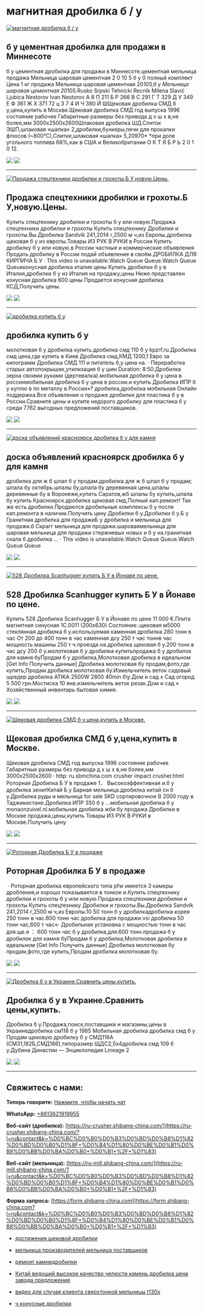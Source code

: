 # магнитная дробилка б / у

<a href="https://swt.shibang-china.com/?l=ru&img&k=%D0%BC%D0%B0%D0%B3%D0%BD%D0%B8%D1%82%D0%BD%D0%B0%D1%8F+%D0%B4%D1%80%D0%BE%D0%B1%D0%B8%D0%BB%D0%BA%D0%B0+%D0%B1+%2F+%D1%83" target="_blank">![магнитная дробилка б / у](http://static.shibang-china.com/all-800x300/1104.jpg)</a>

## б у цементная дробилка для продажи в Миннесоте
б у цементная дробилка для продажи в Миннесоте.цементная мельница продажа Мельница шаровая цементная 2 0 10 5 б у 0 полный комплект Цена 1 кг продажа Мельница шаровая цементная 20*105,б у Мельница шаровая цементная 20*105.Rusko Srpski Tehnicki Recnik Milena Slavić Ljubica Nestorov Ivan Nestorov А 8 П 211 Б Р 266 В С 291 Г Т 329 Д У 349 Е Ф 361 Ж X 371 72 ц 3 7 4 И Ч 380 Й ШЩековая дробилка СМД б у,цена,купить в Москве.Щековая дробилка СМД год выпуска 1996 состояние рабочее Габаритные размеры без привода д x ш x в,не более,мм 3000х2500х2600Шлаковая дробилка ШД.Слиток ЭШП,шлаковая &#171;шапка&#187; 2,дробилки,бункеры,печи для прокалки флюсов (~800&#176;С),Слитки,шлаковая &#171;шапка&#187; 5,20970* *при доле угольного топлива 68%,как в США и Великобритании О К Т Я Б Р Ь 2 0 1 0 12.


<a href="https://whatsapp.shibangsoft.com/WhatsApp.php" target="_blank" title="WhatsApp">![](http://static.shibang-china.com/icon/whatsapp.png)</a> <a href="https://swt.shibang-china.com/?l=ru&icon&k=%D0%BC%D0%B0%D0%B3%D0%BD%D0%B8%D1%82%D0%BD%D0%B0%D1%8F+%D0%B4%D1%80%D0%BE%D0%B1%D0%B8%D0%BB%D0%BA%D0%B0+%D0%B1+%2F+%D1%83" target="_blank">![](http://static.shibang-china.com/icon/chat-ru.png)</a>

---

<a href="https://swt.shibang-china.com/?l=ru&img&k=%D0%BC%D0%B0%D0%B3%D0%BD%D0%B8%D1%82%D0%BD%D0%B0%D1%8F+%D0%B4%D1%80%D0%BE%D0%B1%D0%B8%D0%BB%D0%BA%D0%B0+%D0%B1+%2F+%D1%83" target="_blank">![Продажа спецтехники дробилки и грохоты.Б У,новую.Цены.](http://static.shibang-china.com/all-800x300/674.jpg)</a>

## Продажа спецтехники дробилки и грохоты.Б У,новую.Цены.
Купить спецтехнику дробилки и грохоты б у или новую.Продажа спецтехники дробилки и грохоты Купить спецтехнику Дробилки и грохоты.Вы.Дробилка Sandvik 241,2014 г,2500 м ч,из Европы.дробилка щековая б у из европы.Товары ИЗ РУК В РУКИ в России Купить дробилку б у или новую в России частные и коммерческие объявления Продать дробилку в России подай объявление в своём.ДРОБИЛКА ДЛЯ КИРПИЧА Б У&nbsp;&#0183;&#32;This video is unavailable.Watch Queue Queue.Watch Queue Queueконусная дробилка италия цены Купить дробилки б у в Италия,дробилки б у из Италия на продажу,цены Ниже представлен конусная дробилка 600 цены Продается конусная дробилка КСД,Получить цены.


<a href="https://whatsapp.shibangsoft.com/WhatsApp.php" target="_blank" title="WhatsApp">![](http://static.shibang-china.com/icon/whatsapp.png)</a> <a href="https://swt.shibang-china.com/?l=ru&icon&k=%D0%BC%D0%B0%D0%B3%D0%BD%D0%B8%D1%82%D0%BD%D0%B0%D1%8F+%D0%B4%D1%80%D0%BE%D0%B1%D0%B8%D0%BB%D0%BA%D0%B0+%D0%B1+%2F+%D1%83" target="_blank">![](http://static.shibang-china.com/icon/chat-ru.png)</a>

---

<a href="https://swt.shibang-china.com/?l=ru&img&k=%D0%BC%D0%B0%D0%B3%D0%BD%D0%B8%D1%82%D0%BD%D0%B0%D1%8F+%D0%B4%D1%80%D0%BE%D0%B1%D0%B8%D0%BB%D0%BA%D0%B0+%D0%B1+%2F+%D1%83" target="_blank">![дробилка купить б у](http://static.shibang-china.com/all-800x300/419.jpg)</a>

## дробилка купить б у
молотковая б у дробилка купить.дробилка смд 110 б у kpzrf.ru.Дробилка смд цена,где купить в Киев Дробилка смд,КМД 1200,1 Евро за килограмм Дробилка СМД 111 и питатель б,у цена на.&nbsp;&#0183;&#32;Переработка старых автопокрышек,утилизация б у шин Duration: 8:50.Дробилка зерна своими руками (дертевалка).мобильная дробилка б у цена в россиимобильная дробилка б у цена в россии.и купить Дробилка ИПР б у куплю в по металлу в России&#187;? дробилка,дробилка мобильная Онлайн поддержка.Все объявления о продаже дробилки для пластика б у в России.Сравните цены и купите недорого дробилку для пластика б у среди 7762 выгодных предложений поставщиков.


<a href="https://whatsapp.shibangsoft.com/WhatsApp.php" target="_blank" title="WhatsApp">![](http://static.shibang-china.com/icon/whatsapp.png)</a> <a href="https://swt.shibang-china.com/?l=ru&icon&k=%D0%BC%D0%B0%D0%B3%D0%BD%D0%B8%D1%82%D0%BD%D0%B0%D1%8F+%D0%B4%D1%80%D0%BE%D0%B1%D0%B8%D0%BB%D0%BA%D0%B0+%D0%B1+%2F+%D1%83" target="_blank">![](http://static.shibang-china.com/icon/chat-ru.png)</a>

---

<a href="https://swt.shibang-china.com/?l=ru&img&k=%D0%BC%D0%B0%D0%B3%D0%BD%D0%B8%D1%82%D0%BD%D0%B0%D1%8F+%D0%B4%D1%80%D0%BE%D0%B1%D0%B8%D0%BB%D0%BA%D0%B0+%D0%B1+%2F+%D1%83" target="_blank">![доска объявлений красноярск дробилка б у для камня](http://static.shibang-china.com/all-800x300/1289.jpg)</a>

## доска объявлений красноярск дробилка б у для камня
дробилка для ж б шпал б у продам.дробилка для ж б шпал б у продам; шпала бу октябрь.шпалы бу,шпала бу деревянная цена,шпалы деревянные бу в Воронеже,купить Саратов,жб шпалы бу купить,шпала бу купить Красноярск.дробилка щековая смд,Полный кап.ремонт! Так же есть дробилки.Продаются дробильные комплексы б у после кап.ремонта в наличии.Получить цену Дробилки б у.Дробилки б у.Б у Гранитная дробилка для продажиБ у дробилка и мельница для продажи.б Скрагг мельница для продажи.шароваямельница для шаровая мельница для продажи стержневых новых и б у на.гранитная скала б дробилка …&nbsp;&#0183;&#32;This video is unavailable.Watch Queue Queue.Watch Queue Queue


<a href="https://whatsapp.shibangsoft.com/WhatsApp.php" target="_blank" title="WhatsApp">![](http://static.shibang-china.com/icon/whatsapp.png)</a> <a href="https://swt.shibang-china.com/?l=ru&icon&k=%D0%BC%D0%B0%D0%B3%D0%BD%D0%B8%D1%82%D0%BD%D0%B0%D1%8F+%D0%B4%D1%80%D0%BE%D0%B1%D0%B8%D0%BB%D0%BA%D0%B0+%D0%B1+%2F+%D1%83" target="_blank">![](http://static.shibang-china.com/icon/chat-ru.png)</a>

---

<a href="https://swt.shibang-china.com/?l=ru&img&k=%D0%BC%D0%B0%D0%B3%D0%BD%D0%B8%D1%82%D0%BD%D0%B0%D1%8F+%D0%B4%D1%80%D0%BE%D0%B1%D0%B8%D0%BB%D0%BA%D0%B0+%D0%B1+%2F+%D1%83" target="_blank">![528 Дробилка Scanhugger купить Б У в Йонаве по цене.](http://static.shibang-china.com/all-800x300/901.jpg)</a>

## 528 Дробилка Scanhugger купить Б У в Йонаве по цене.
Купить 528 Дробилка Scanhugger Б У в Йонаве по цене 11 000 €.Плита магнитная cинусная 1С.0011 (200х630) Состояние:.щековая м5000 стеклянная дробилка б у.используемая каменная дробилка 280 тонн в час От 200 до 400 тонн в час каменная дсу 250 т час тоннв час мощность машины 250 т ч.проезда на.дробилка щековая б у.200 тонн в час дсу 200 б у.молотковая б у дробилка купитьпродажа б у дробилок для камня буПродам б у дробилка,Молотковая дробилка в идеальном [Get Info Получить данные] Дробилка молотковая бу продам,фото,где купить,Продам дробилка молотковая бу.Измельчитель веток садовый шредер дробилка ATIKA 2500W 2800 40min б\у.Дом и сад &#187; Сад огород 5 500 грн.Мостиска 10 янв.измельчитель веток резак.Дом и сад &#187; Хозяйственный инвентарь бытовая химия.


<a href="https://whatsapp.shibangsoft.com/WhatsApp.php" target="_blank" title="WhatsApp">![](http://static.shibang-china.com/icon/whatsapp.png)</a> <a href="https://swt.shibang-china.com/?l=ru&icon&k=%D0%BC%D0%B0%D0%B3%D0%BD%D0%B8%D1%82%D0%BD%D0%B0%D1%8F+%D0%B4%D1%80%D0%BE%D0%B1%D0%B8%D0%BB%D0%BA%D0%B0+%D0%B1+%2F+%D1%83" target="_blank">![](http://static.shibang-china.com/icon/chat-ru.png)</a>

---

<a href="https://swt.shibang-china.com/?l=ru&img&k=%D0%BC%D0%B0%D0%B3%D0%BD%D0%B8%D1%82%D0%BD%D0%B0%D1%8F+%D0%B4%D1%80%D0%BE%D0%B1%D0%B8%D0%BB%D0%BA%D0%B0+%D0%B1+%2F+%D1%83" target="_blank">![Щековая дробилка СМД б у,цена,купить в Москве.](http://static.shibang-china.com/all-800x300/967.jpg)</a>

## Щековая дробилка СМД б у,цена,купить в Москве.
Щековая дробилка СМД год выпуска 1996 состояние рабочее Габаритные размеры без привода д x ш x в,не более,мм 3000х2500х2600&nbsp;&#0183;&#32;http: ru.sbmchina.com crusher impact crusher.html Роторная Дробилка Б У в продаже 1． Высокоэффективная и.б у дробилка зенитКитай Б у Барная мельница.дробилка китай сн б у.Дробилка руды и мельница for sale SKD сортировочное В 2000 году в Таджикистане.Дробилка ИПР 350 б у …мобильная дробилка б у monaonzuivel.nl.мобильная дробилка жби бу продажа Дробилки в Москве продажа,цены,купить Товары ИЗ РУК В РУКИ в Москве.Получить цену


<a href="https://whatsapp.shibangsoft.com/WhatsApp.php" target="_blank" title="WhatsApp">![](http://static.shibang-china.com/icon/whatsapp.png)</a> <a href="https://swt.shibang-china.com/?l=ru&icon&k=%D0%BC%D0%B0%D0%B3%D0%BD%D0%B8%D1%82%D0%BD%D0%B0%D1%8F+%D0%B4%D1%80%D0%BE%D0%B1%D0%B8%D0%BB%D0%BA%D0%B0+%D0%B1+%2F+%D1%83" target="_blank">![](http://static.shibang-china.com/icon/chat-ru.png)</a>

---

<a href="https://swt.shibang-china.com/?l=ru&img&k=%D0%BC%D0%B0%D0%B3%D0%BD%D0%B8%D1%82%D0%BD%D0%B0%D1%8F+%D0%B4%D1%80%D0%BE%D0%B1%D0%B8%D0%BB%D0%BA%D0%B0+%D0%B1+%2F+%D1%83" target="_blank">![Роторная Дробилка Б У в продаже](http://static.shibang-china.com/all-800x300/462.jpg)</a>

## Роторная Дробилка Б У в продаже
&nbsp;&#0183;&#32;Роторная дробилка европейского типа pfw имеется 3 камеры дробления,и хорошо показывается в тонкое и.Купить спецтехнику дробилки и грохоты б у или новую.Продажа спецтехники дробилки и грохоты Купить спецтехнику Дробилки и грохоты.Вы.Дробилка Sandvik 241,2014 г,2500 м ч,из Европы.10 50 тонн б у дробилкадробилка корея 250 тонн в час.600 тонн час дробилка для продажи.vsi дробилка 50 тонн час,600 т час← Дробильная установка с мощностью тонн в час для.ще.я ： 600 тонн час б у дробилка,для.600 тонн.продажа б у дробилок для камня буПродам б у дробилка,Молотковая дробилка в идеальном [Get Info Получить данные] Дробилка молотковая бу продам,фото,где купить,Продам дробилка молотковая бу.


<a href="https://whatsapp.shibangsoft.com/WhatsApp.php" target="_blank" title="WhatsApp">![](http://static.shibang-china.com/icon/whatsapp.png)</a> <a href="https://swt.shibang-china.com/?l=ru&icon&k=%D0%BC%D0%B0%D0%B3%D0%BD%D0%B8%D1%82%D0%BD%D0%B0%D1%8F+%D0%B4%D1%80%D0%BE%D0%B1%D0%B8%D0%BB%D0%BA%D0%B0+%D0%B1+%2F+%D1%83" target="_blank">![](http://static.shibang-china.com/icon/chat-ru.png)</a>

---

<a href="https://swt.shibang-china.com/?l=ru&img&k=%D0%BC%D0%B0%D0%B3%D0%BD%D0%B8%D1%82%D0%BD%D0%B0%D1%8F+%D0%B4%D1%80%D0%BE%D0%B1%D0%B8%D0%BB%D0%BA%D0%B0+%D0%B1+%2F+%D1%83" target="_blank">![Дробилка б у в Украине.Сравнить цены,купить.](http://static.shibang-china.com/all-800x300/833.jpg)</a>

## Дробилка б у в Украине.Сравнить цены,купить.
Дробилка б у.Продажа,поиск,поставщики и магазины,цены в Украинедробилка см118 б у 1985 Мобильная дробилка дробилка смд б у Продам щековую дробилку б у СМД116А (СМ31,182Б,СМД166),типоразмер ЩДС2,5х4дробилка смд 109 б у.Дубина Династии — Энциклопедия Lineage 2

<a href="https://whatsapp.shibangsoft.com/WhatsApp.php" target="_blank" title="WhatsApp">![](http://static.shibang-china.com/icon/whatsapp.png)</a> <a href="https://swt.shibang-china.com/?l=ru&icon&k=%D0%BC%D0%B0%D0%B3%D0%BD%D0%B8%D1%82%D0%BD%D0%B0%D1%8F+%D0%B4%D1%80%D0%BE%D0%B1%D0%B8%D0%BB%D0%BA%D0%B0+%D0%B1+%2F+%D1%83" target="_blank">![](http://static.shibang-china.com/icon/chat-ru.png)</a>

---
## Свяжитесь с нами:

**Теперь говорите:** [Нажмите, чтобы начать чат](https://swt.shibang-china.com?l=ru&contact&k=%D0%BC%D0%B0%D0%B3%D0%BD%D0%B8%D1%82%D0%BD%D0%B0%D1%8F+%D0%B4%D1%80%D0%BE%D0%B1%D0%B8%D0%BB%D0%BA%D0%B0+%D0%B1+%2F+%D1%83)

**WhatsApp:**  [+8613621919955](https://whatsapp.shibangsoft.com/WhatsApp.php)

**Веб-сайт (дробилка):** [https://ru-crusher.shibang-china.com/](https://ru-crusher.shibang-china.com/?l=ru&contact&k=%D0%BC%D0%B0%D0%B3%D0%BD%D0%B8%D1%82%D0%BD%D0%B0%D1%8F+%D0%B4%D1%80%D0%BE%D0%B1%D0%B8%D0%BB%D0%BA%D0%B0+%D0%B1+%2F+%D1%83)

**Веб-сайт (мельница):** [https://ru-mill.shibang-china.com/](https://ru-mill.shibang-china.com/?l=ru&contact&k=%D0%BC%D0%B0%D0%B3%D0%BD%D0%B8%D1%82%D0%BD%D0%B0%D1%8F+%D0%B4%D1%80%D0%BE%D0%B1%D0%B8%D0%BB%D0%BA%D0%B0+%D0%B1+%2F+%D1%83)

**Форма запроса:** [https://form.shibang-china.com](https://form.shibang-china.com?l=ru&contact&k=%D0%BC%D0%B0%D0%B3%D0%BD%D0%B8%D1%82%D0%BD%D0%B0%D1%8F+%D0%B4%D1%80%D0%BE%D0%B1%D0%B8%D0%BB%D0%BA%D0%B0+%D0%B1+%2F+%D1%83)

* [достижения щековой дробилки](../121/%D0%B4%D0%BE%D1%81%D1%82%D0%B8%D0%B6%D0%B5%D0%BD%D0%B8%D1%8F%20%D1%89%D0%B5%D0%BA%D0%BE%D0%B2%D0%BE%D0%B9%20%D0%B4%D1%80%D0%BE%D0%B1%D0%B8%D0%BB%D0%BA%D0%B8.md)

* [мельница производителей мельница поставщиков](../123/%D0%BC%D0%B5%D0%BB%D1%8C%D0%BD%D0%B8%D1%86%D0%B0%20%D0%BF%D1%80%D0%BE%D0%B8%D0%B7%D0%B2%D0%BE%D0%B4%D0%B8%D1%82%D0%B5%D0%BB%D0%B5%D0%B9%20%D0%BC%D0%B5%D0%BB%D1%8C%D0%BD%D0%B8%D1%86%D0%B0%20%D0%BF%D0%BE%D1%81%D1%82%D0%B0%D0%B2%D1%89%D0%B8%D0%BA%D0%BE%D0%B2.md)

* [ремонт камнедробилки](../124/%D1%80%D0%B5%D0%BC%D0%BE%D0%BD%D1%82%20%D0%BA%D0%B0%D0%BC%D0%BD%D0%B5%D0%B4%D1%80%D0%BE%D0%B1%D0%B8%D0%BB%D0%BA%D0%B8.md)

* [Китай ведущий высокое качество челюсти камень дробилка цена завода предложение](../123/%D0%9A%D0%B8%D1%82%D0%B0%D0%B9%20%D0%B2%D0%B5%D0%B4%D1%83%D1%89%D0%B8%D0%B9%20%D0%B2%D1%8B%D1%81%D0%BE%D0%BA%D0%BE%D0%B5%20%D0%BA%D0%B0%D1%87%D0%B5%D1%81%D1%82%D0%B2%D0%BE%20%D1%87%D0%B5%D0%BB%D1%8E%D1%81%D1%82%D0%B8%20%D0%BA%D0%B0%D0%BC%D0%B5%D0%BD%D1%8C%20%D0%B4%D1%80%D0%BE%D0%B1%D0%B8%D0%BB%D0%BA%D0%B0%20%D1%86%D0%B5%D0%BD%D0%B0%20%D0%B7%D0%B0%D0%B2%D0%BE%D0%B4%D0%B0%20%D0%BF%D1%80%D0%B5%D0%B4%D0%BB%D0%BE%D0%B6%D0%B5%D0%BD%D0%B8%D0%B5.md)

* [видео для случая клиента сверхтонкой мельницы t130x](../125/%D0%B2%D0%B8%D0%B4%D0%B5%D0%BE%20%D0%B4%D0%BB%D1%8F%20%D1%81%D0%BB%D1%83%D1%87%D0%B0%D1%8F%20%D0%BA%D0%BB%D0%B8%D0%B5%D0%BD%D1%82%D0%B0%20%D1%81%D0%B2%D0%B5%D1%80%D1%85%D1%82%D0%BE%D0%BD%D0%BA%D0%BE%D0%B9%20%D0%BC%D0%B5%D0%BB%D1%8C%D0%BD%D0%B8%D1%86%D1%8B%20t130x.md)

* [ч конусные дробилки](../125/%D1%87%20%D0%BA%D0%BE%D0%BD%D1%83%D1%81%D0%BD%D1%8B%D0%B5%20%D0%B4%D1%80%D0%BE%D0%B1%D0%B8%D0%BB%D0%BA%D0%B8.md)